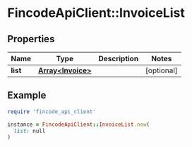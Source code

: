 # FincodeApiClient::InvoiceList

## Properties

| Name | Type | Description | Notes |
| ---- | ---- | ----------- | ----- |
| **list** | [**Array&lt;Invoice&gt;**](Invoice.md) |  | [optional] |

## Example

```ruby
require 'fincode_api_client'

instance = FincodeApiClient::InvoiceList.new(
  list: null
)
```

